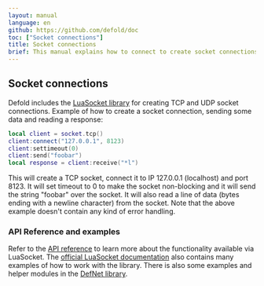 ```yaml
---
layout: manual
language: en
github: https://github.com/defold/doc
toc: ["Socket connections"]
title: Socket connections
brief: This manual explains how to connect to create socket connections.
---
```


## Socket connections

Defold includes the [LuaSocket library](https://lunarmodules.github.io/luasocket/) for creating TCP and UDP socket connections. Example of how to create a socket connection, sending some data and reading a response:

```Lua
local client = socket.tcp()
client:connect("127.0.0.1", 8123)
client:settimeout(0)
client:send("foobar")
local response = client:receive("*l")
```

This will create a TCP socket, connect it to IP 127.0.0.1 (localhost) and port 8123. It will set timeout to 0 to make the socket non-blocking and it will send the string "foobar" over the socket. It will also read a line of data (bytes ending with a newline character) from the socket. Note that the above example doesn't contain any kind of error handling.

### API Reference and examples

Refer to the [API reference](/ref/socket/) to learn more about the functionality available via LuaSocket. The [official LuaSocket documentation](https://lunarmodules.github.io/luasocket/) also contains many examples of how to work with the library. There is also some examples and helper modules in the [DefNet library](https://github.com/britzl/defnet/).
